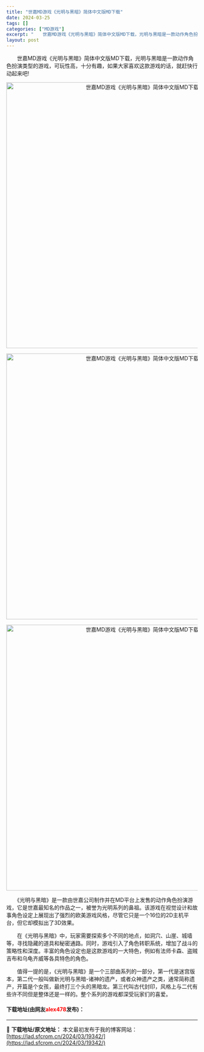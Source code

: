 ```yaml
---
title: "世嘉MD游戏《光明与黑暗》简体中文版MD下载"
date: 2024-03-25
tags: []
categories: ["MD游戏"]
excerpt: "　　世嘉MD游戏《光明与黑暗》简体中文版MD下载，光明与黑暗是一款动作角色扮演类型的游戏，可玩性高，十分有趣，如果大家喜欢这款游戏的话，就赶快行动起来吧! 　　《光明与黑暗》是一款由世嘉公司制作并在MD平台上发售的动作角色扮演游戏，它是世嘉最知名的作品之一，被誉为光明系列的鼻祖。该游戏在视觉设计和故&hellip;"
layout: post
---
```


 <p>　　世嘉MD游戏《光明与黑暗》简体中文版MD下载，光明与黑暗是一款动作角色扮演类型的游戏，可玩性高，十分有趣，如果大家喜欢这款游戏的话，就赶快行动起来吧!</p> <p align="center"><img align="" border="0" src="https://lad.sfcrom.cn/wp-content/uploads/2024/03/20240325_660118f84a5a4.webp" width="700" alt="世嘉MD游戏《光明与黑暗》简体中文版MD下载" /></p> <p align="center"><img align="" border="0" src="https://lad.sfcrom.cn/wp-content/uploads/2024/03/20240325_660118f8b256b.webp" width="700" alt="世嘉MD游戏《光明与黑暗》简体中文版MD下载" /></p> <p align="center"><img align="" border="0" src="https://lad.sfcrom.cn/wp-content/uploads/2024/03/20240325_660118f9184b4.webp" width="700" alt="世嘉MD游戏《光明与黑暗》简体中文版MD下载" /></p> <p>　　《光明与黑暗》是一款由世嘉公司制作并在MD平台上发售的动作角色扮演游戏，它是世嘉最知名的作品之一，被誉为光明系列的鼻祖。该游戏在视觉设计和故事角色设定上展现出了强烈的欧美游戏风格，尽管它只是一个16位的2D主机平台，但它却模拟出了3D效果。</p> <p>　　在《光明与黑暗》中，玩家需要探索多个不同的地点，如洞穴、山崖、城墙等，寻找隐藏的道具和秘密通路。同时，游戏引入了角色转职系统，增加了战斗的策略性和深度。丰富的角色设定也是这款游戏的一大特色，例如有法师卡森、盗贼吉布和乌龟齐威等各具特色的角色。</p> <p>　　值得一提的是，《光明与黑暗》是一个三部曲系列的一部分，第一代是迷宫版本，第二代一般叫做新光明与黑暗-诸神的遗产，或者众神遗产之类，通常简称遗产，开篇是个女孩，最终打三个头的黑暗龙。第三代叫古代封印，风格上与二代有些许不同但是整体还是一样的。整个系列的游戏都深受玩家们的喜爱。</p> <p><h4>下载地址(由网友<font color="red">alex478</font>发布)：</h4></p> 

---
📖 **下载地址/原文地址：** 本文最初发布于我的博客网站：[https://lad.sfcrom.cn/2024/03/19342/](https://lad.sfcrom.cn/2024/03/19342/)
